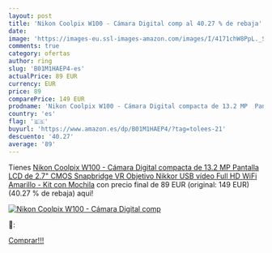 ```yaml
---
layout: post
title: 'Nikon Coolpix W100 - Cámara Digital comp al 40.27 % de rebaja'
date: 
image: 'https://images-eu.ssl-images-amazon.com/images/I/4171chW8PpL._SL200_.jpg'
comments: true
category: ofertas
author: ring
slug: 'B01M1HAEP4-es'
actualPrice: 89 EUR
currency: EUR
price: 89
comparePrice: 149 EUR
prodname: 'Nikon Coolpix W100 - Cámara Digital compacta de 13.2 MP  Pantalla LCD de 2.7"  CMOS  Snapbridge  VR  Objetivo Nikkor  USB  vídeo Full HD  WiFi  Amarillo - Kit con Mochila'
country: 'es'
flag: '🇪🇸'
buyurl: 'https://www.amazon.es/dp/B01M1HAEP4/?tag=tolees-21'
descuento: '40.27'
average: '89'
---
```


Tienes [Nikon Coolpix W100 - Cámara Digital compacta de 13.2 MP  Pantalla LCD de 2.7"  CMOS  Snapbridge  VR  Objetivo Nikkor  USB  vídeo Full HD  WiFi  Amarillo - Kit con Mochila](https://www.amazon.es/dp/B01M1HAEP4/?tag=tolees-21) con precio final de  89 EUR (original: 149 EUR) (40.27 %  de rebaja) aqui!

[![Nikon Coolpix W100 - Cámara Digital comp](https://images-eu.ssl-images-amazon.com/images/I/4171chW8PpL._SL200_.jpg)](https://www.amazon.es/dp/B01M1HAEP4/?tag=tolees-21)

🔎:


[Comprar!!!](https://www.amazon.es/dp/B01M1HAEP4/?tag=tolees-21)
